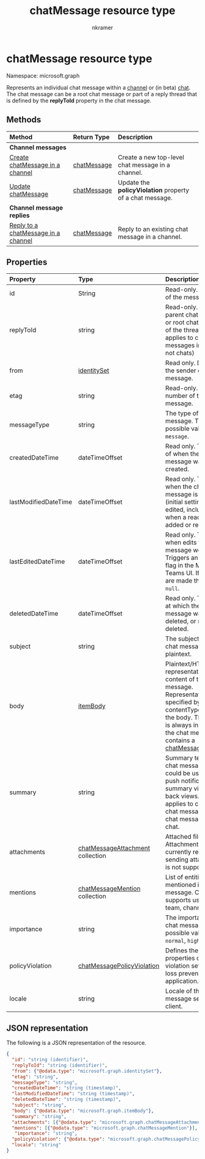 ﻿---
title: "chatMessage resource type"
description: "Represents an individual chat message within a channel or chat entity. The chat message can be a root chat message or part of a thread that is defined by the **replyToId** property in the chat message."
doc_type: resourcePageType
localization_priority: Normal
author: "nkramer"
ms.prod: "microsoft-teams"
---

# chatMessage resource type

Namespace: microsoft.graph

Represents an individual chat message within a [channel](./channel.md) or (in beta) [chat](/graph/api/resources/chat?view=graph-rest-beta&preserve-view=true). The chat message can be a root chat message or part of a reply thread that is defined by the **replyToId** property in the chat message.

## Methods

| Method                                                                     | Return Type                               | Description                                                |
| :------------------------------------------------------------------------- | :---------------------------------------- | :--------------------------------------------------------- |
| **Channel messages**                                                       |                                           |                                                            |
| [Create chatMessage in a channel](../api/channel-post-messages.md)         | [chatMessage](#chatmessage-resource-type) | Create a new top-level chat message in a channel.          |
| [Update chatMessage](../api/chatmessage-update.md)                         | [chatMessage](chatmessage.md)             | Update the **policyViolation** property of a chat message. |
| **Channel message replies**                                                |                                           |                                                            |
| [Reply to a chatMessage in a channel](../api/channel-post-messagereply.md) | [chatMessage](#chatmessage-resource-type) | Reply to an existing chat message in a channel.            |

## Properties

| Property             | Type                                                                     | Description                                                                                                                                                                                                                                 |
| :------------------- | :----------------------------------------------------------------------- | :------------------------------------------------------------------------------------------------------------------------------------------------------------------------------------------------------------------------------------------ |
| id                   | String                                                                   | Read-only. Unique Id of the message.                                                                                                                                                                                                        |
| replyToId            | string                                                                   | Read-only. Id of the parent chat message or root chat message of the thread. (Only applies to chat messages in channels not chats)                                                                                                          |
| from                 | [identitySet](identityset.md)                                            | Read only. Details of the sender of the chat message.                                                                                                                                                                                       |
| etag                 | string                                                                   | Read-only. Version number of the chat message.                                                                                                                                                                                              |
| messageType          | string                                                                   | The type of chat message. The possible values are: `message`.                                                                                                                                                                               |
| createdDateTime      | dateTimeOffset                                                           | Read only. Timestamp of when the chat message was created.                                                                                                                                                                                  |
| lastModifiedDateTime | dateTimeOffset                                                           | Read only. Timestamp when the chat message is created (initial setting) or edited, including when a reaction is added or removed.                                                                                                           |
| lastEditedDateTime   | dateTimeOffset                                                           | Read only. Timestamp when edits to the chat message were made. Triggers an "Edited" flag in the Microsoft Teams UI. If no edits are made the value is `null`.                                                                               |
| deletedDateTime      | dateTimeOffset                                                           | Read only. Timestamp at which the chat message was deleted, or null if not deleted.                                                                                                                                                         |
| subject              | string                                                                   | The subject of the chat message, in plaintext.                                                                                                                                                                                              |
| body                 | [itemBody](itembody.md)                                                  | Plaintext/HTML representation of the content of the chat message. Representation is specified by the contentType inside the body. The content is always in HTML if the chat message contains a [chatMessageMention](chatmessagemention.md). |
| summary              | string                                                                   | Summary text of the chat message that could be used for push notifications and summary views or fall back views. Only applies to channel chat messages, not chat messages in a chat.                                                        |
| attachments          | [chatMessageAttachment](chatmessageattachment.md) collection             | Attached files. Attachments are currently read-only – sending attachments is not supported.                                                                                                                                                 |
| mentions             | [chatMessageMention](chatmessagemention.md) collection                   | List of entities mentioned in the chat message. Currently supports user, bot, team, channel.                                                                                                                                                |
| importance           | string                                                                   | The importance of the chat message. The possible values are: `normal`, `high`, `urgent`.                                                                                                                                                    |
| policyViolation      | [chatMessagePolicyViolation](../resources/chatmessagepolicyviolation.md) | Defines the properties of a policy violation set by a data loss prevention (DLP) application.                                                                                                                                               |
| locale               | string                                                                   | Locale of the chat message set by the client.                                                                                                                                                                                               |

## JSON representation

The following is a JSON representation of the resource.

<!-- {
  "blockType": "resource",
  "optionalProperties": [
    "deleted",
    "deletedDateTime",
    "attachments",
    "importance",
    "mentions",
    "subject",
    "summary",
    "policyViolation",
    "locale"
  ],
  "baseType": "microsoft.graph.entity",
  "@odata.type": "microsoft.graph.chatMessage"
}-->

```json
{
  "id": "string (identifier)",
  "replyToId": "string (identifier)",
  "from": {"@odata.type": "microsoft.graph.identitySet"},
  "etag": "string",
  "messageType": "string",
  "createdDateTime": "string (timestamp)",
  "lastModifiedDateTime": "string (timestamp)",
  "deletedDateTime": "string (timestamp)",
  "subject": "string",
  "body": {"@odata.type": "microsoft.graph.itemBody"},
  "summary": "string",
  "attachments": [{"@odata.type": "microsoft.graph.chatMessageAttachment"}],
  "mentions": [{"@odata.type": "microsoft.graph.chatMessageMention"}],
   "importance": "string",
  "policyViolation": {"@odata.type": "microsoft.graph.chatMessagePolicyViolation"},
  "locale": "string"
}
```

<!-- uuid: 8fcb5dbc-d5aa-4681-8e31-b001d5168d79
2015-10-25 14:57:30 UTC -->

<!--
{
  "type": "#page.annotation",
  "description": "chat message resource",
  "keywords": "",
  "section": "documentation",
  "tocPath": "",
  "suppressions": []
}
-->
